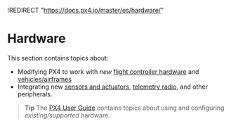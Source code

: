 !REDIRECT "https://docs.px4.io/master/es/hardware/"

# Hardware

This section contains topics about:

* Modifying PX4 to work with *new* [flight controller hardware](../hardware/porting_guide.md) and [vehicles/airframes](../airframes/README.md)
* Integrating new [sensors and actuators](../sensor_bus/README.md), [telemetry radio](../data_links/telemetry.md), and other peripherals. 

> **Tip** The [PX4 User Guide](https://docs.px4.io/master/en/) contains topics about using and configuring *existing/supported* hardware.